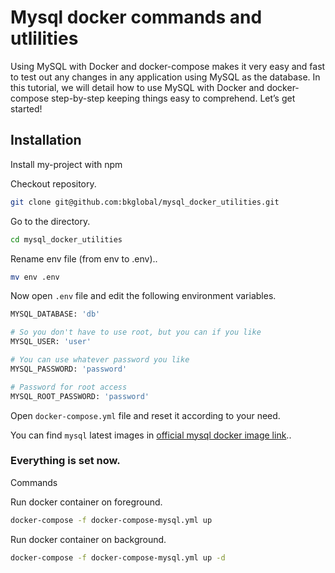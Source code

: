 # Mysql docker commands and utlilities

Using MySQL with Docker and docker-compose makes it very easy and fast to test out any changes in any application using MySQL as the database. In this tutorial, we will detail how to use MySQL with Docker and docker-compose step-by-step keeping things easy to comprehend. Let’s get started!

## Installation

Install my-project with npm

Checkout repository.

```bash
git clone git@github.com:bkglobal/mysql_docker_utilities.git
```

Go to the directory.

```bash
cd mysql_docker_utilities
```

Rename env file (from env to .env)..

```bash
mv env .env
```

Now open `.env` file and edit the following environment variables.

```bash
MYSQL_DATABASE: 'db'

# So you don't have to use root, but you can if you like
MYSQL_USER: 'user'

# You can use whatever password you like
MYSQL_PASSWORD: 'password'

# Password for root access
MYSQL_ROOT_PASSWORD: 'password'
```

Open `docker-compose.yml` file and reset it according to your need.

You can find `mysql` latest images in [official mysql docker image link](https://hub.docker.com/_/mysql)..

### Everything is set now.

Commands

Run docker container on foreground.

```bash
docker-compose -f docker-compose-mysql.yml up
```

Run docker container on background.

```bash
docker-compose -f docker-compose-mysql.yml up -d
```
